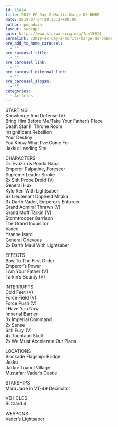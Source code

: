 ```yaml
---
id: 15814
title: 2019 EC Day 2 Moritz Karge DS BHBM
date: 2019-07-24T20:25:27+00:00
author: pwsadmin
layout: swccgpc
guid: https://www.starwarsccg.org/?p=15814
permalink: /2019-ec-day-2-moritz-karge-ds-bhbm/
bre_add_to_home_carousel:
  - ""
bre_carousel_title:
  - ""
bre_carousel_link:
  - ""
bre_carousel_external_link:
  - ""
bre_carousel_slogan:
  - ""
categories:
  - Articles
---
```

STARTING  
Knowledge And Defense (V)  
Bring Him Before Me/Take Your Father’s Place  
Death Star II: Throne Room  
Insignificant Rebellion  
Your Destiny  
You Know What I&#8217;ve Come For  
Jakku: Landing Site

CHARACTERS  
Dr. Evazan & Ponda Baba  
Emperor Palpatine, Foreseer  
Supreme Leader Snoke  
2x Sith Probe Droid (V)  
General Hux  
Kylo Ren With Lightsaber  
6x Lieutenant Dopheld Mitaka  
3x Darth Vader, Emperor&#8217;s Enforcer  
Grand Admiral Thrawn (V)  
Grand Moff Tarkin (V)  
Stormtrooper Garrison  
The Grand Inquisitor  
Vanee  
Ysanne Isard  
General Grievous  
2x Darth Maul With Lightsaber

EFFECTS  
Bow To The First Order  
Emperor&#8217;s Power  
I Am Your Father (V)  
Tarkin&#8217;s Bounty (V)

INTERRUPTS  
Cold Feet (V)  
Force Field (V)  
Force Push (V)  
I Have You Now  
Imperial Barrier  
3x Imperial Command  
2x Sense  
Sith Fury (V)  
4x Tauntaun Skull  
2x We Must Accelerate Our Plans

LOCATIONS  
Blockade Flagship: Bridge  
Jakku  
Jakku: Tuanul Village  
Mustafar: Vader&#8217;s Castle

STARSHIPS  
Mara Jade In VT-49 Decimator

VEHICLES  
Blizzard 4

WEAPONS  
Vader&#8217;s Lightsaber